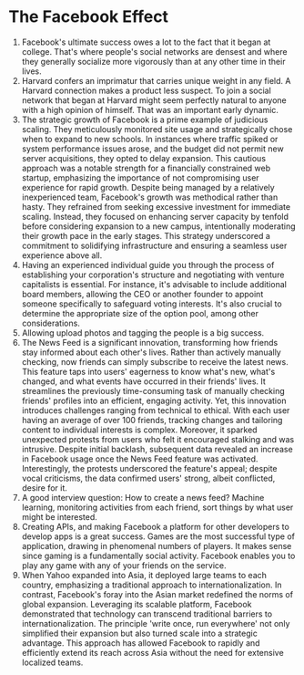 # The Facebook Effect

1. Facebook's ultimate success owes a lot to the fact that it began at college. That's where people's social networks are densest and where they generally socialize more vigorously than at any other time in their lives.
2. Harvard confers an imprimatur that carries unique weight in any field. A Harvard connection makes a product less suspect. To join a social network that began at Harvard might seem perfectly natural to anyone with a high opinion of himself. That was an important early dynamic.
3. The strategic growth of Facebook is a prime example of judicious scaling. They meticulously monitored site usage and strategically chose when to expand to new schools. In instances where traffic spiked or system performance issues arose, and the budget did not permit new server acquisitions, they opted to delay expansion. This cautious approach was a notable strength for a financially constrained web startup, emphasizing the importance of not compromising user experience for rapid growth. Despite being managed by a relatively inexperienced team, Facebook's growth was methodical rather than hasty. They refrained from seeking excessive investment for immediate scaling. Instead, they focused on enhancing server capacity by tenfold before considering expansion to a new campus, intentionally moderating their growth pace in the early stages. This strategy underscored a commitment to solidifying infrastructure and ensuring a seamless user experience above all.
4. Having an experienced individual guide you through the process of establishing your corporation's structure and negotiating with venture capitalists is essential. For instance, it's advisable to include additional board members, allowing the CEO or another founder to appoint someone specifically to safeguard voting interests. It's also crucial to determine the appropriate size of the option pool, among other considerations.
5. Allowing upload photos and tagging the people is a big success.
6. The News Feed is a significant innovation, transforming how friends stay informed about each other's lives. Rather than actively manually checking, now friends can simply subscribe to receive the latest news. This feature taps into users' eagerness to know what's new, what's changed, and what events have occurred in their friends' lives. It streamlines the previously time-consuming task of manually checking friends' profiles into an efficient, engaging activity. Yet, this innovation introduces challenges ranging from technical to ethical. With each user having an average of over 100 friends, tracking changes and tailoring content to individual interests is complex. Moreover, it sparked unexpected protests from users who felt it encouraged stalking and was intrusive. Despite initial backlash, subsequent data revealed an increase in Facebook usage once the News Feed feature was activated. Interestingly, the protests underscored the feature's appeal; despite vocal criticisms, the data confirmed users' strong, albeit conflicted, desire for it.
7. A good interview question: How to create a news feed? Machine learning, monitoring activities from each friend, sort things by what user might be interested.
8. Creating APIs, and making Facebook a platform for other developers to develop apps is a great success. Games are the most successful type of application, drawing in phenomenal numbers of players. It makes sense since gaming is a fundamentally social activity. Facebook enables you to play any game with any of your friends on the service.
9. When Yahoo expanded into Asia, it deployed large teams to each country, emphasizing a traditional approach to internationalization. In contrast, Facebook's foray into the Asian market redefined the norms of global expansion. Leveraging its scalable platform, Facebook demonstrated that technology can transcend traditional barriers to internationalization. The principle 'write once, run everywhere' not only simplified their expansion but also turned scale into a strategic advantage. This approach has allowed Facebook to rapidly and efficiently extend its reach across Asia without the need for extensive localized teams.
